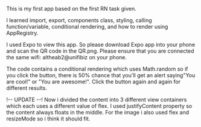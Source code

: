 This is my first app based on the first RN task given.

I learned import, export, components class, styling, calling function/variable, conditional rendering, and how to render using AppRegistry.

I used Expo to view this app. So please download Expo app into your phone and scan the QR code in the QR.png. Please ensure that you are connected the same wifi: altheab2@unifibiz on your phone.

The code contains a conditional rendering which uses Math.random so if you click the button, there is 50% chance that you'll get an alert saying"You are cool!" or "You are awesome!". Click the button again and again for different results.



!-- UPDATE --!
Now i divided the content into 3 different view containers which each uses a different value of flex. I used justifyContent property so the content always floats in the middle. For the image i also used flex and resizeMode so i think it should fit.
